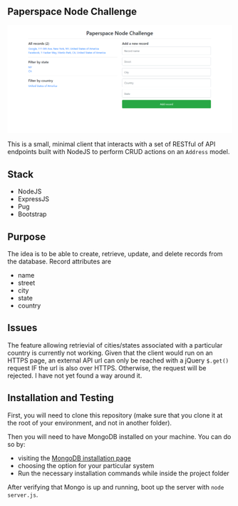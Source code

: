 ## Paperspace Node Challenge
![paperspace-node-challenge](https://github.com/demesvardestin/paperspace-node/raw/master/public/assets/paperspace_node_challenge.png "paperspace-node-challenge")

This is a small, minimal client that interacts with a set of RESTful of API endpoints
built with NodeJS to perform CRUD actions on an ```Address``` model.

## Stack

- NodeJS
- ExpressJS
- Pug
- Bootstrap

## Purpose

The idea is to be able to create, retrieve, update, and delete records from the
database. Record attributes are

- name
- street
- city
- state
- country


## Issues

The feature allowing retrievial of cities/states associated with a particular
country is currently not working. Given that the client would run on an HTTPS
page, an external API url can only be reached with a jQuery ```$.get()``` request IF
the url is also over HTTPS. Otherwise, the request will be rejected. I have not
yet found a way around it.

## Installation and Testing

First, you will need to clone this repository (make sure that you clone it at
the root of your environment, and not in another folder).

Then you will need to have MongoDB installed on your machine. You can do so by:

- visiting the [MongoDB installation page](https://docs.mongodb.com/manual/installation/ "MongoDB installation page")
- choosing the option for your particular system
- Run the necessary installation commands while inside the project folder

After verifying that Mongo is up and running, boot up the server with
```node server.js```.